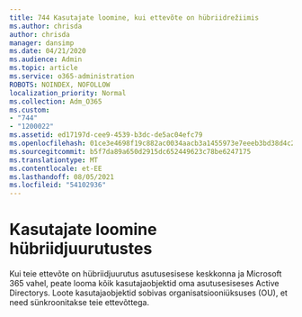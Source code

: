 ```yaml
---
title: 744 Kasutajate loomine, kui ettevõte on hübriidrežiimis
ms.author: chrisda
author: chrisda
manager: dansimp
ms.date: 04/21/2020
ms.audience: Admin
ms.topic: article
ms.service: o365-administration
ROBOTS: NOINDEX, NOFOLLOW
localization_priority: Normal
ms.collection: Adm_O365
ms.custom:
- "744"
- "1200022"
ms.assetid: ed17197d-cee9-4539-b3dc-de5ac04efc79
ms.openlocfilehash: 01ce3e4698f19c882ac0034aacb3a1455973e7eeeb3bd38d4c28a0070d739405
ms.sourcegitcommit: b5f7da89a650d2915dc652449623c78be6247175
ms.translationtype: MT
ms.contentlocale: et-EE
ms.lasthandoff: 08/05/2021
ms.locfileid: "54102936"
---
```

# <a name="create-users-in-hybrid-deployments"></a>Kasutajate loomine hübriidjuurutustes

Kui teie ettevõte on hübriidjuurutus asutusesisese keskkonna ja Microsoft 365 vahel, peate looma kõik kasutajaobjektid oma asutusesiseses Active Directorys. Loote kasutajaobjektid sobivas organisatsiooniüksuses (OU), et need sünkroonitakse teie ettevõttega.

